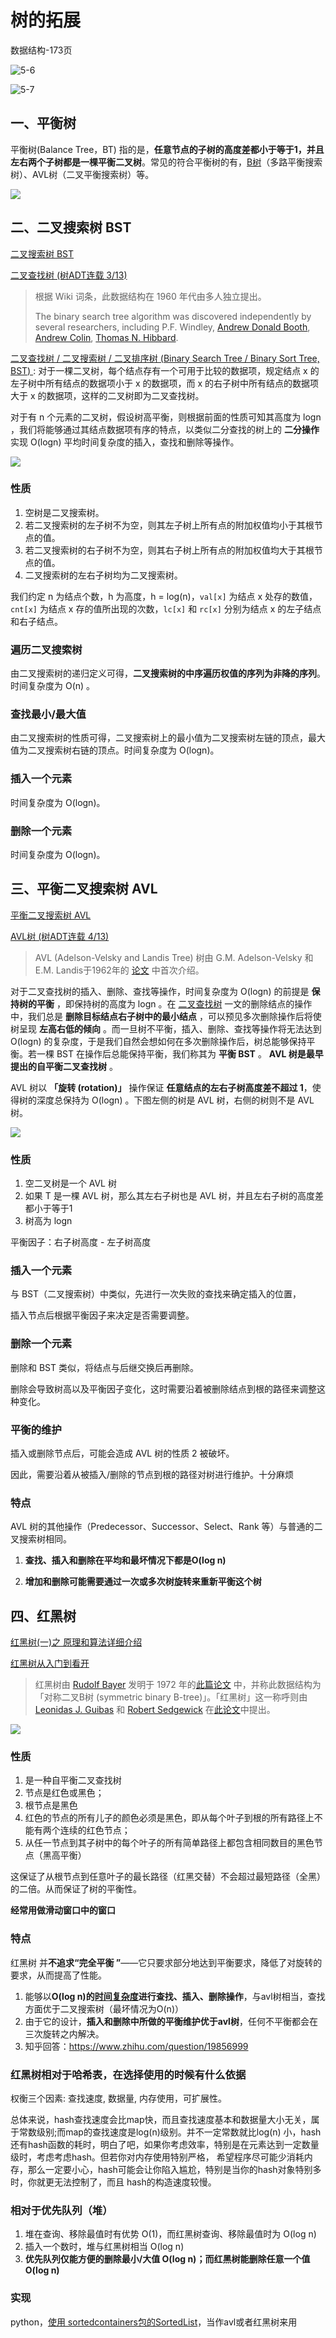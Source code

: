# 树的拓展

数据结构-173页



![5-6](./doc/5-6.png)

![5-7](./doc/5-7.png)

## 一、平衡树

平衡树(Balance Tree，BT) 指的是，**任意节点的子树的高度差都小于等于1，并且左右两个子树都是一棵平衡二叉树**。常见的符合平衡树的有，[B树](https://baike.baidu.com/item/B树/5411672)（多路平衡搜索树）、AVL树（二叉平衡搜索树）等。

![](./doc/平衡树.png)

## 二、二叉搜索树 BST

[二叉搜索树 BST](https://oi-wiki.org/ds/bst/)

[二叉查找树 (树ADT连载 3/13)](https://leetcode.cn/circle/discuss/wPzlSb/)

> 根据 Wiki 词条，此数据结构在 1960 年代由多人独立提出。
>
> The binary search tree algorithm was discovered independently by several researchers, including P.F. Windley, [Andrew Donald Booth](https://en.wikipedia.org/wiki/Andrew_Donald_Booth), [Andrew Colin](https://en.wikipedia.org/wiki/Andrew_Colin), [Thomas N. Hibbard](https://en.wikipedia.org/wiki/Thomas_N._Hibbard).

[二叉查找树 / 二叉搜索树 / 二叉排序树 (Binary Search Tree / Binary Sort Tree, BST) ](https://en.wikipedia.org/wiki/Binary_search_tree): 对于一棵二叉树，每个结点存有一个可用于比较的数据项，规定结点 x 的左子树中所有结点的数据项小于 x 的数据项，而 x 的右子树中所有结点的数据项大于 x 的数据项，这样的二叉树即为二叉查找树。

对于有 n 个元素的二叉树，假设树高平衡，则根据前面的性质可知其高度为 logn ，我们将能够通过其结点数据项有序的特点，以类似二分查找的树上的 **二分操作** 实现 O(logn) 平均时间复杂度的插入，查找和删除等操作。

![](./doc/二叉搜索树.png)

### 性质

1. 空树是二叉搜索树。
2. 若二叉搜索树的左子树不为空，则其左子树上所有点的附加权值均小于其根节点的值。
3. 若二叉搜索树的右子树不为空，则其右子树上所有点的附加权值均大于其根节点的值。
4. 二叉搜索树的左右子树均为二叉搜索树。

我们约定 n 为结点个数，h 为高度，h = log(n)，`val[x]` 为结点 x 处存的数值，`cnt[x]` 为结点 x 存的值所出现的次数，`lc[x]` 和 `rc[x]` 分别为结点 x 的左子结点和右子结点。

### 遍历二叉搜索树

由二叉搜索树的递归定义可得，**二叉搜索树的中序遍历权值的序列为非降的序列**。时间复杂度为 O(n) 。

### 查找最小/最大值

由二叉搜索树的性质可得，二叉搜索树上的最小值为二叉搜索树左链的顶点，最大值为二叉搜索树右链的顶点。时间复杂度为 O(logn)。

### 插入一个元素

时间复杂度为 O(logn)。

### 删除一个元素

时间复杂度为 O(logn)。

## 三、平衡二叉搜索树 AVL

[平衡二叉搜索树 AVL](https://oi-wiki.org/ds/avl/)

[AVL树 (树ADT连载 4/13)](https://leetcode.cn/circle/discuss/zbwD3p/)

> AVL (Adelson-Velsky and Landis Tree) 树由 G.M. Adelson-Velsky 和E.M. Landis于1962年的 [论文](https://zhjwpku.com/assets/pdf/AED2-10-avl-paper.pdf) 中首次介绍。

对于二叉查找树的插入、删除、查找等操作，时间复杂度为 O(logn) 的前提是 **保持树的平衡** ，即保持树的高度为 logn 。在 [二叉查找树](https://leetcode.cn/circle/discuss/wPzlSb/) 一文的删除结点的操作中，我们总是 **删除目标结点右子树中的最小结点** ，可以预见多次删除操作后将使树呈现 **左高右低的倾向** 。而一旦树不平衡，插入、删除、查找等操作将无法达到 O(logn) 的复杂度，于是我们自然会想如何在多次删除操作后，树总能够保持平衡。若一棵 BST 在操作后总能保持平衡，我们称其为 **平衡 BST** 。 **AVL 树是最早提出的自平衡二叉查找树** 。

AVL 树以 **「旋转 (rotation)」** 操作保证 **任意结点的左右子树高度差不超过 1**，使得树的深度总保持为 O(logn) 。下图左侧的树是 AVL 树，右侧的树则不是 AVL 树。

![](./doc/平衡二叉搜索树.png)

### 性质

1. 空二叉树是一个 AVL 树
2. 如果 T 是一棵 AVL 树，那么其左右子树也是 AVL 树，并且左右子树的高度差都小于等于1
3. 树高为 logn

平衡因子：右子树高度 - 左子树高度

### 插入一个元素

与 BST（二叉搜索树）中类似，先进行一次失败的查找来确定插入的位置，

插入节点后根据平衡因子来决定是否需要调整。

### 删除一个元素

删除和 BST 类似，将结点与后继交换后再删除。

删除会导致树高以及平衡因子变化，这时需要沿着被删除结点到根的路径来调整这种变化。

### 平衡的维护

插入或删除节点后，可能会造成 AVL 树的性质 2 被破坏。

因此，需要沿着从被插入/删除的节点到根的路径对树进行维护。十分麻烦

### 特点

AVL 树的其他操作（Predecessor、Successor、Select、Rank 等）与普通的二叉搜索树相同。

1. **查找、插入和删除在平均和最坏情况下都是O(log n)**

2. **增加和删除可能需要通过一次或多次树旋转来重新平衡这个树**

## 四、红黑树

[红黑树(一)之 原理和算法详细介绍](http://www.cnblogs.com/skywang12345/p/3245399.html)

[红黑树从入门到看开](https://leetcode.cn/circle/discuss/SwgIJV/)

> 红黑树由 [Rudolf Bayer](https://leetcode.cn/link/?target=https://en.wikipedia.org/wiki/Rudolf_Bayer) 发明于 1972 年的[此篇论文](https://leetcode.cn/link/?target=https://link.springer.com/article/10.1007/BF00289509) 中，并称此数据结构为「对称二叉B树 (symmetric binary B-tree)」。「红黑树」这一称呼则由 [Leonidas J. Guibas](https://leetcode.cn/link/?target=https://en.wikipedia.org/wiki/Leonidas_J._Guibas) 和 [Robert Sedgewick](https://leetcode.cn/link/?target=https://en.wikipedia.org/wiki/Robert_Sedgewick_(computer_scientist)) 在[此论文](https://leetcode.cn/link/?target=https://ieeexplore.ieee.org/document/4567957/)中提出。
>

![](./doc/红黑树.png)

### 性质

1. 是一种自平衡二叉查找树
2. 节点是红色或黑色；
3. 根节点是黑色
4. 红色的节点的所有儿子的颜色必须是黑色，即从每个叶子到根的所有路径上不能有两个连续的红色节点；
5. 从任一节点到其子树中的每个叶子的所有简单路径上都包含相同数目的黑色节点（黑高平衡）

这保证了从根节点到任意叶子的最长路径（红黑交替）不会超过最短路径（全黑）的二倍。从而保证了树的平衡性。

**经常用做滑动窗口中的窗口**

### 特点

红黑树 并**不追求“完全平衡 ”**——它只要求部分地达到平衡要求，降低了对旋转的要求，从而提高了性能。

1. 能够以**O(log n)的[时间复杂度](https://blog.csdn.net/l_o_s/article/details/105703296)进行查找、插入、删除操作**，与avl树相当，查找方面优于二叉搜索树（最坏情况为O(n)）
2. 由于它的设计，**插入和删除中所做的平衡维护优于avl树**，任何不平衡都会在三次旋转之内解决。
3. 知乎回答：https://www.zhihu.com/question/19856999

### 红黑树相对于哈希表，在选择使用的时候有什么依据

权衡三个因素: 查找速度, 数据量, 内存使用，可扩展性。

总体来说，hash查找速度会比map快，而且查找速度基本和数据量大小无关，属于常数级别;而map的查找速度是log(n)级别。并不一定常数就比log(n) 小，hash还有hash函数的耗时，明白了吧，如果你考虑效率，特别是在元素达到一定数量级时，考虑考虑hash。但若你对内存使用特别严格， 希望程序尽可能少消耗内存，那么一定要小心，hash可能会让你陷入尴尬，特别是当你的hash对象特别多时，你就更无法控制了，而且 hash的构造速度较慢。

### 相对于优先队列（堆）

1. 堆在查询、移除最值时有优势 O(1)，而红黑树查询、移除最值时为 O(log n)
2. 插入一个数时，堆与红黑树相当 O(log n)
3. **优先队列仅能方便的删除最小/大值 O(log n)；而红黑树能删除任意一个值 O(log n)**

### 实现

python，[使用 sortedcontainers包的SortedList](../../数据操作/Python/高级玩法.md)，当作avl或者红黑树来用


